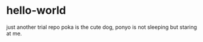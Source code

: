 # hello-world
just another trial repo
poka is the cute dog, ponyo is not sleeping but staring at me. 
